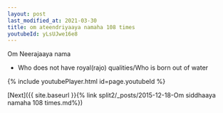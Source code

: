```yaml
---
layout: post
last_modified_at: 2021-03-30
title: om ateendriyaaya namaha 108 times
youtubeId: yLsUJwe16e8
---
```

 
 
Om Neerajaaya nama 
 
 -  Who does not have royal(rajo) qualities/Who is born out of water 
 
  
 
  
 
 
 
 
 
 


{% include youtubePlayer.html id=page.youtubeId %}
 
[Next]({{ site.baseurl }}{% link  split2/_posts/2015-12-18-Om siddhaaya namaha 108 times.md%})
 
